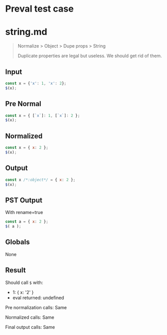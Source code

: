 # Preval test case

# string.md

> Normalize > Object > Dupe props > String
>
> Duplicate properties are legal but useless. We should get rid of them.

## Input

`````js filename=intro
const x = {'x': 1, 'x': 2};
$(x);
`````

## Pre Normal


`````js filename=intro
const x = { [`x`]: 1, [`x`]: 2 };
$(x);
`````

## Normalized


`````js filename=intro
const x = { x: 2 };
$(x);
`````

## Output


`````js filename=intro
const x /*:object*/ = { x: 2 };
$(x);
`````

## PST Output

With rename=true

`````js filename=intro
const a = { x: 2 };
$( a );
`````

## Globals

None

## Result

Should call `$` with:
 - 1: { x: '2' }
 - eval returned: undefined

Pre normalization calls: Same

Normalized calls: Same

Final output calls: Same
